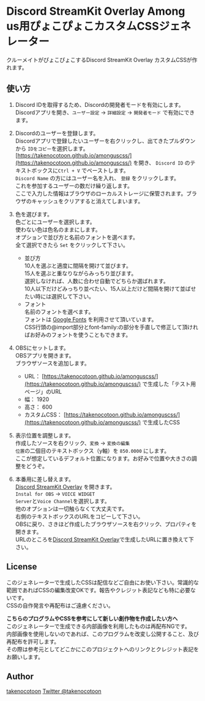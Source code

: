 Discord StreamKit Overlay Among us用ぴょこぴょこカスタムCSSジェネレーター
====

クルーメイトがぴょこぴょこするDiscord StreamKit Overlay カスタムCSSが作れます。

## 使い方

1. Discord IDを取得するため、Discordの開発者モードを有効にします。  
Discordアプリを開き、`ユーザー設定` → `詳細設定` → `開発者モード` で有効にできます。

1. Discordのユーザーを登録します。  
Discordアプリで登録したいユーザーを右クリックし、出てきたプルダウンから `IDをコピー`を選択します。  
[https://takenocotoon.github.io/amonguscss/](https://takenocotoon.github.io/amonguscss/) を開き、 `Discord ID` のテキストボックスに`Ctrl + V` でペーストします。  
`Discord Name` の方にはユーザー名を入れ、 `登録` をクリックします。  
これを参加するユーザーの数だけ繰り返します。  
ここで入力した情報はブラウザのローカルストレージに保管されます。ブラウザのキャッシュをクリアすると消えてしまいます。  

1. 色を選びます。  
色ごとにユーザーを選択します。  
使わない色は色名のままにします。  
オプションで並び方と名前のフォントを選べます。    
全て選択できたら `Set` をクリックして下さい。  
    - 並び方  
10人を選ぶと適度に間隔を開けて並びます。  
15人を選ぶと重なりながらみっちり並びます。  
選択しなければ、人数に合わせ自動でどちらか選ばれます。  
10人以下だけどみっちり並べたい、15人以上だけど間隔を開けて並ばせたい時には選択して下さい。  
    - フォント  
名前のフォントを選べます。  
フォントは [Google Fonts](https://googlefonts.github.io/japanese/) を利用させて頂いています。  
CSS行頭の@import部分とfont-family:の部分を手直しで修正して頂ければお好みのフォントを使うこともできます。  

1. OBSにセットします。  
OBSアプリを開きます。  
ブラウザソースを追加します。  
    - URL： [https://takenocotoon.github.io/amonguscss/](https://takenocotoon.github.io/amonguscss/) で生成した「テスト用ページ」のURL
    - 幅： 1920
    - 高さ： 600
    - カスタムCSS： [https://takenocotoon.github.io/amonguscss/](https://takenocotoon.github.io/amonguscss/) で生成したCSS  

1. 表示位置を調整します。  
作成したソースを右クリック、`変換` → `変換の編集`  
`位置`の二個目のテキストボックス（y軸）を `850.0000` にします。  
ここが想定しているデフォルト位置になります。お好みで位置や大きさの調整をどうぞ。  

1. 本番用に差し替えます。  
[Discord StreamKit Overlay](https://streamkit.discordapp.com/overlay) を開きます。  
`Instal for OBS` → `VOICE WIDGET`  
`Server`と`Voice Channel`を選択します。  
他のオプションは一切触らなくて大丈夫です。  
右側のテキストボックスのURLをコピーして下さい。  
OBSに戻り、さきほど作成したブラウザソースを右クリック、プロパティを開きます。  
URLのところを[Discord StreamKit Overlay](https://streamkit.discordapp.com/overlay)で生成したURLに置き換えて下さい。  


## License

このジェネレーターで生成したCSSは配信などご自由にお使い下さい。常識的な範囲であればCSSの編集改変OKです。報告やクレジット表記なども特に必要ないです。  
CSSの自作発言や再配布はご遠慮ください。  

**こちらのプログラムやCSSを参考にして新しい創作物を作成したい方へ**  
このジェネレーターで生成できる内部画像を利用したものは再配布NGです。  
内部画像を使用しないのであれば、このプログラムを改変し公開すること、及び再配布を許可します。  
その際は参考元としてどこかにこのプロジェクトへのリンクとクレジット表記をお願いします。  

## Author

[takenocotoon](https://github.com/takenocotoon)
[Twitter @takenocotoon](https://twitter.com/takenocotoon)